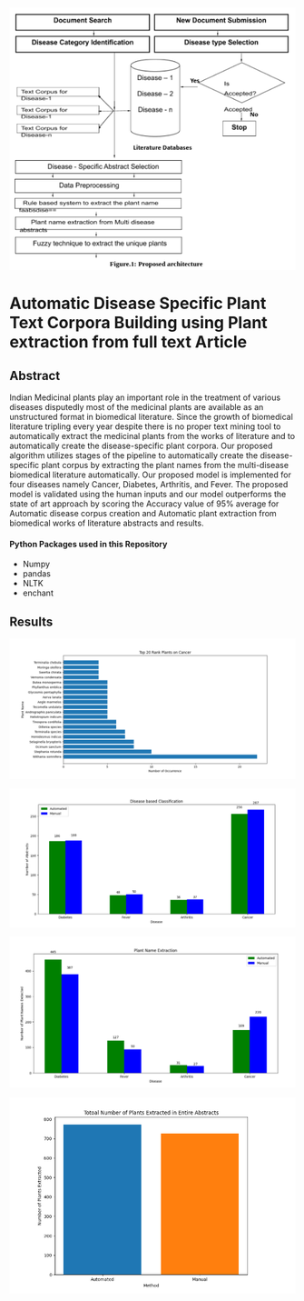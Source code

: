 ![alt text](readme_images/arch.png)

# Automatic Disease Specific Plant Text Corpora Building using Plant extraction from full text Article 

## Abstract 

Indian Medicinal plants play an important role in the treatment of various diseases disputedly
most of the medicinal plants are available as an unstructured format in biomedical literature.
Since the growth of biomedical literature tripling every year despite there is no proper text
mining tool to automatically extract the medicinal plants from the works of literature and to
automatically create the disease-specific plant corpora. Our proposed algorithm utilizes stages of the pipeline to automatically create the disease-specific plant corpus by extracting the plant
names from the multi-disease biomedical literature automatically. Our proposed model is implemented for
four diseases namely Cancer, Diabetes, Arthritis, and Fever. The proposed model is validated
using the human inputs and our model outperforms the state of art approach by scoring the
Accuracy value of 95% average for Automatic disease corpus creation and Automatic plant
extraction from biomedical works of literature abstracts and results.

#### Python Packages used in this Repository
- Numpy 
- pandas
- NLTK
- enchant


## Results
![alt text](readme_images/2.png)

![alt text](readme_images/dease_based_classifiction.png)

![alt text](readme_images/Plant_name_exrtraction.png)

![alt text](readme_images/total_number_of_plants_extracted.png)